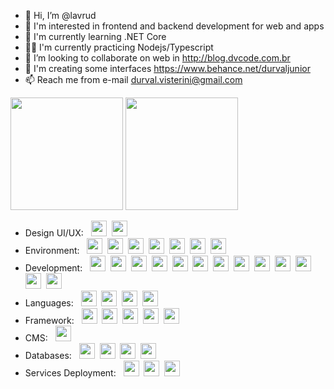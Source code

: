 - 👋 Hi, I’m @lavrud
- 👀 I'm interested in frontend and backend development for web and apps
- 🌱 I'm currently learning .NET Core
- 💪🏻 I'm currently practicing Nodejs/Typescript
- 💞️ I’m looking to collaborate on web in http://blog.dvcode.com.br
- 🎨 I'm creating some interfaces https://www.behance.net/durvaljunior
- 📫 Reach me from e-mail durval.visterini@gmail.com
<!---
lavrud/lavrud is a ✨ special ✨ repository because its `README.md` (this file) appears on your GitHub profile.
You can click the Preview link to take a look at your changes.
--->
<div align="left">
  <img height="180em" src="https://github-readme-stats.vercel.app/api/top-langs/?username=lavrud&layout=compact&langs_count=12&hide_border=enabled&theme=tokyonight&custom_title=Languages"/>
  <img height="180em" src="https://github-readme-stats.vercel.app/api?username=lavrud&layout=compact&show_icons=true&hide_border=enable&include_all_commits=true&count_private=true&theme=tokyonight&custom_title=Github Stats"/>
</div>

  * Design UI/UX: &nbsp;
  <img height="25em" src="https://cdn.jsdelivr.net/gh/devicons/devicon/icons/figma/figma-original.svg" />&nbsp;
  <img height="25em" src="https://cdn.jsdelivr.net/gh/devicons/devicon/icons/xd/xd-plain.svg" />&nbsp;
  * Environment: &nbsp;
  <img height="25em" src="https://cdn.jsdelivr.net/gh/devicons/devicon/icons/vscode/vscode-original.svg" />&nbsp;
  <img height="25em" src="https://cdn.jsdelivr.net/gh/devicons/devicon/icons/ubuntu/ubuntu-plain.svg" />&nbsp;
  <img height="25em" src="https://cdn.jsdelivr.net/gh/devicons/devicon/icons/npm/npm-original-wordmark.svg" />&nbsp;
  <img height="25em" src="https://cdn.jsdelivr.net/gh/devicons/devicon/icons/yarn/yarn-original.svg" />&nbsp;
  <img height="25em" src="https://cdn.jsdelivr.net/gh/devicons/devicon/icons/git/git-plain.svg" />&nbsp;
  <img height="25em" src="https://cdn.jsdelivr.net/gh/devicons/devicon/icons/docker/docker-original.svg" />&nbsp;
  <img height="25em" src="https://cdn.jsdelivr.net/gh/devicons/devicon/icons/kubernetes/kubernetes-plain.svg" />&nbsp;
  * Development: &nbsp;
  <img height="25em" src="https://cdn.jsdelivr.net/gh/devicons/devicon/icons/sass/sass-original.svg" />&nbsp;
  <img height="25em" src="https://cdn.jsdelivr.net/gh/devicons/devicon/icons/gulp/gulp-plain.svg" />&nbsp;
  <img height="25em" src="https://cdn.jsdelivr.net/gh/devicons/devicon/icons/composer/composer-original.svg" />&nbsp;
  <img height="25em" src="https://cdn.jsdelivr.net/gh/devicons/devicon/icons/html5/html5-original.svg" />&nbsp;
  <img height="25em" src="https://cdn.jsdelivr.net/gh/devicons/devicon/icons/css3/css3-original.svg" />&nbsp;
  <img height="25em" src="https://cdn.jsdelivr.net/gh/devicons/devicon/icons/jquery/jquery-plain.svg" />&nbsp;
  <img height="25em" src="https://cdn.jsdelivr.net/gh/devicons/devicon/icons/tailwindcss/tailwindcss-plain.svg" />&nbsp;
  <img height="25em" src="https://cdn.jsdelivr.net/gh/devicons/devicon/icons/react/react-original-wordmark.svg" />&nbsp;
  <img height="25em" src="https://cdn.jsdelivr.net/gh/devicons/devicon/icons/redux/redux-original.svg" />&nbsp;
  <img height="25em" src="https://cdn.jsdelivr.net/gh/devicons/devicon/icons/webpack/webpack-original.svg" />&nbsp;
  <img height="25em" src="https://cdn.jsdelivr.net/gh/devicons/devicon/icons/babel/babel-original.svg" />&nbsp;
  <img height="25em" src="https://cdn.jsdelivr.net/gh/devicons/devicon/icons/jamstack/jamstack-original.svg" />&nbsp;
  <img height="25em" src="https://cdn.jsdelivr.net/gh/devicons/devicon/icons/graphql/graphql-plain.svg" />&nbsp;
  * Languages: &nbsp;
  <img height="25em" src="https://cdn.jsdelivr.net/gh/devicons/devicon/icons/php/php-plain.svg" />&nbsp;
  <img height="25em" src="https://cdn.jsdelivr.net/gh/devicons/devicon/icons/nodejs/nodejs-original.svg" />&nbsp;
  <img height="25em" src="https://cdn.jsdelivr.net/gh/devicons/devicon/icons/javascript/javascript-original.svg" />&nbsp;
  <img height="25em" src="https://cdn.jsdelivr.net/gh/devicons/devicon/icons/typescript/typescript-original.svg" />&nbsp; 
  * Framework: &nbsp;
  <img height="25em" src="https://cdn.jsdelivr.net/gh/devicons/devicon/icons/bootstrap/bootstrap-original.svg" />&nbsp;
  <img height="25em" src="https://cdn.jsdelivr.net/gh/devicons/devicon/icons/laravel/laravel-plain-wordmark.svg" />&nbsp;
  <img height="25em" src="https://cdn.jsdelivr.net/gh/devicons/devicon/icons/express/express-original.svg" />&nbsp;
  <img height="25em" src="https://cdn.jsdelivr.net/gh/devicons/devicon/icons/nextjs/nextjs-original.svg" />&nbsp;
  <img height="25em" src="https://cdn.jsdelivr.net/gh/devicons/devicon/icons/gatsby/gatsby-plain.svg" />&nbsp;
  * CMS: &nbsp;
  <img height="25em" src="https://cdn.jsdelivr.net/gh/devicons/devicon/icons/wordpress/wordpress-plain.svg" />&nbsp;
  * Databases: &nbsp;
  <img height="25em" src="https://cdn.jsdelivr.net/gh/devicons/devicon/icons/redis/redis-original.svg" />&nbsp;
  <img height="25em" src="https://cdn.jsdelivr.net/gh/devicons/devicon/icons/mongodb/mongodb-plain.svg" />&nbsp;
  <img height="25em" src="https://cdn.jsdelivr.net/gh/devicons/devicon/icons/mysql/mysql-plain.svg" />&nbsp;
  <img height="25em" src="https://cdn.jsdelivr.net/gh/devicons/devicon/icons/postgresql/postgresql-plain.svg" />&nbsp;
  * Services Deployment: &nbsp;
  <img height="25em" src="https://cdn.jsdelivr.net/gh/devicons/devicon/icons/firebase/firebase-plain.svg" />&nbsp;
  <img height="25em" src="https://cdn.jsdelivr.net/gh/devicons/devicon/icons/amazonwebservices/amazonwebservices-original.svg" />&nbsp;
  <img height="25em" src="https://cdn.jsdelivr.net/gh/devicons/devicon/icons/digitalocean/digitalocean-original.svg" />&nbsp;

            
          
